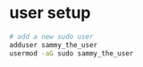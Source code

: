 
# user setup
```bash
# add a new sudo user
adduser sammy_the_user
usermod -aG sudo sammy_the_user
```
